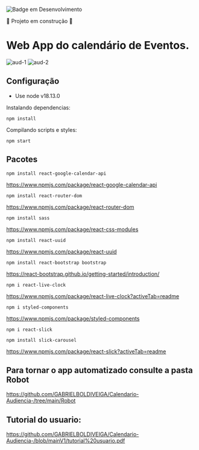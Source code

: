 ![Badge em Desenvolvimento](http://img.shields.io/static/v1?label=STATUS&message=EM%20DESENVOLVIMENTO&color=GREEN&style=for-the-badge)

:construction: Projeto em construção :construction:

# Web App do calendário de Eventos.

![aud-1](https://user-images.githubusercontent.com/110861595/221740226-d3336fab-e9a8-434b-9fb7-350c23e22075.PNG)
![aud-2](https://user-images.githubusercontent.com/110861595/221740230-a6d44833-a4bb-47f1-aaa5-442fe0815716.PNG)

## Configuração

* Use node v18.13.0

Instalando dependencias:

```
npm install
```

Compilando scripts e styles:

```
npm start
```

## Pacotes
```
npm install react-google-calendar-api
```
https://www.npmjs.com/package/react-google-calendar-api

```
npm install react-router-dom
```
https://www.npmjs.com/package/react-router-dom

```
npm install sass
```
https://www.npmjs.com/package/react-css-modules

```
npm install react-uuid
```
https://www.npmjs.com/package/react-uuid

```
npm install react-bootstrap bootstrap
```
https://react-bootstrap.github.io/getting-started/introduction/

```
npm i react-live-clock
```
https://www.npmjs.com/package/react-live-clock?activeTab=readme

```
npm i styled-components
```
https://www.npmjs.com/package/styled-components

```
npm i react-slick
```
```
npm install slick-carousel
```
https://www.npmjs.com/package/react-slick?activeTab=readme

## Para tornar o app automatizado consulte a pasta Robot
https://github.com/GABRIELBOLDIVEIGA/Calendario-Audiencia-/tree/main/Robot

## Tutorial do usuario: 
https://github.com/GABRIELBOLDIVEIGA/Calendario-Audiencia-/blob/mainV1/tutorial%20usuario.pdf
